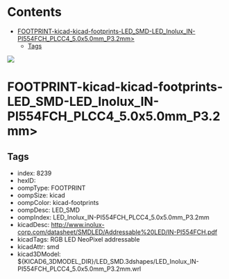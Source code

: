



Contents
========

* [FOOTPRINT-kicad-kicad-footprints-LED_SMD-LED_Inolux_IN-PI554FCH_PLCC4_5.0x5.0mm_P3.2mm>](#footprint-kicad-kicad-footprints-led_smd-led_inolux_in-pi554fch_plcc4_50x50mm_p32mm)
	* [Tags](#tags)
  
![][im]
# FOOTPRINT-kicad-kicad-footprints-LED_SMD-LED_Inolux_IN-PI554FCH_PLCC4_5.0x5.0mm_P3.2mm>

## Tags

- index: 8239
- hexID: 
- oompType: FOOTPRINT
- oompSize: kicad
- oompColor: kicad-footprints
- oompDesc: LED_SMD
- oompIndex: LED_Inolux_IN-PI554FCH_PLCC4_5.0x5.0mm_P3.2mm
- kicadDesc: http://www.inolux-corp.com/datasheet/SMDLED/Addressable%20LED/IN-PI554FCH.pdf
- kicadTags: RGB LED NeoPixel addressable
- kicadAttr: smd
- kicad3DModel: ${KICAD6_3DMODEL_DIR}/LED_SMD.3dshapes/LED_Inolux_IN-PI554FCH_PLCC4_5.0x5.0mm_P3.2mm.wrl



[im]: image.png
